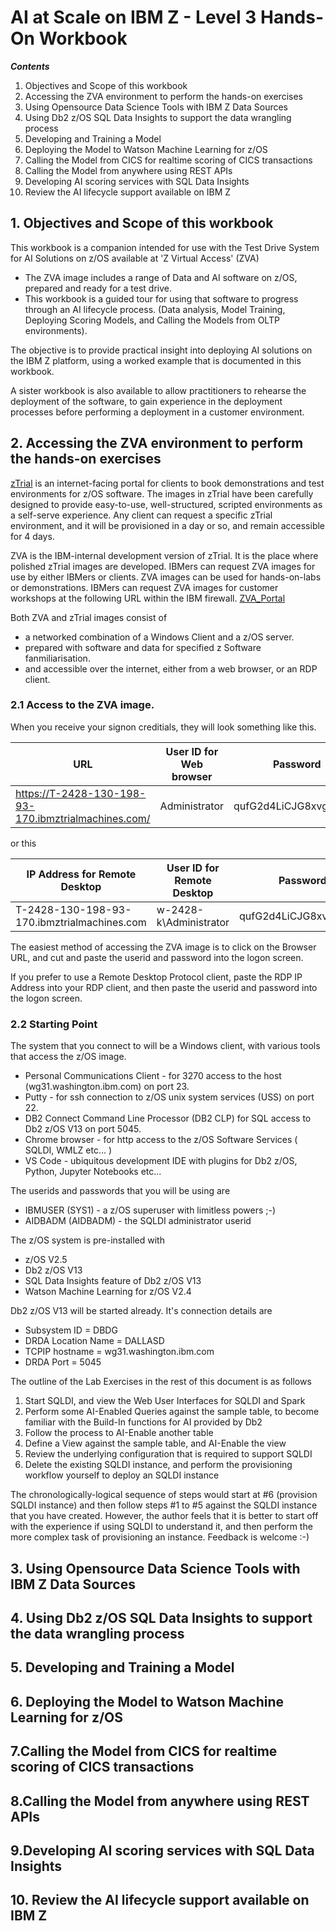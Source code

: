 # AI at Scale on IBM Z - Level 3 Hands-On Workbook

***Contents***

1. Objectives and Scope of this workbook
2. Accessing the ZVA environment to perform the hands-on exercises
3. Using Opensource Data Science Tools with IBM Z Data Sources
4. Using Db2 z/OS SQL Data Insights to support the data wrangling process
5. Developing and Training a Model
6. Deploying the Model to Watson Machine Learning for z/OS
7. Calling the Model from CICS for realtime scoring of CICS transactions
8. Calling the Model from anywhere using REST APIs
9. Developing AI scoring services with SQL Data Insights
10. Review the AI lifecycle support available on IBM Z

## 1. Objectives and Scope of this workbook

This workbook is a companion intended for use with the Test Drive System for AI Solutions on z/OS available at 'Z Virtual Access' (ZVA)

* The ZVA image includes a range of Data and AI software on z/OS, prepared and ready for a test drive.
* This workbook is a guided tour for using that software to progress through an AI lifecycle process. (Data analysis, Model Training, Deploying Scoring Models, and Calling the Models from OLTP environments).

The objective is to provide practical insight into deploying AI solutions on the IBM Z platform, using a worked example that is documented in this workbook.

A sister workbook is also available to allow practitioners to rehearse the deployment of the software, to gain experience in the deployment processes before performing a deployment in a customer environment.

## 2. Accessing the ZVA environment to perform the hands-on exercises

[zTrial](https://www.ibm.com/z/trials) is an internet-facing portal for clients to book demonstrations and test environments for z/OS software. The images in zTrial have been carefully designed to provide easy-to-use, well-structured, scripted environments as a self-serve experience. Any client can request a specific zTrial environment, and it will be provisioned in a day or so, and remain accessible for 4 days.

ZVA is the IBM-internal development version of zTrial. It is the place where polished zTrial images are developed. IBMers can request ZVA images for use by either IBMers or clients. ZVA images can be used for hands-on-labs or demonstrations. IBMers can request ZVA images for customer workshops at the following URL within the IBM firewall. [ZVA_Portal](https://zva.wdc1a.cirrus.ibm.com/)

Both ZVA and zTrial images consist of
- a networked combination of a Windows Client and a z/OS server.
- prepared with software and data for specified z Software fanmiliarisation.
- and accessible over the internet, either from a web browser, or an RDP client.


### 2.1 Access to the ZVA image.

When you receive your signon creditials, they will look something like this.

|URL|User ID for Web browser|Password|
| --- | --- | --- | 	 	 	 
|https://T-2428-130-198-93-170.ibmztrialmachines.com/	|Administrator	|qufG2d4LiCJG8xvg1B7W!|

or this

|IP Address for Remote Desktop|User ID for Remote Desktop|Password|
| --- | --- | --- | 	 	 
|T-2428-130-198-93-170.ibmztrialmachines.com	|w-2428-k\Administrator	|qufG2d4LiCJG8xvg1B7W!|


The easiest method of accessing the ZVA image is to click on the Browser URL, and cut and paste the userid and password into the logon screen.

If you prefer to use a Remote Desktop Protocol client, paste the RDP IP Address into your RDP client, and then paste the userid and password into the logon screen.


### 2.2 Starting Point

The system that you connect to will be a Windows client, with various tools that access the z/OS image.

* Personal Communications Client - for 3270 access to the host (wg31.washington.ibm.com) on port 23.
* Putty - for ssh connection to z/OS unix system services (USS) on port 22.
* DB2 Connect Command Line Processor (DB2 CLP) for SQL access to Db2 z/OS V13 on port 5045.
* Chrome browser - for http access to the z/OS Software Services ( SQLDI, WMLZ etc... )
* VS Code - ubiquitous development IDE with plugins for Db2 z/OS, Python, Jupyter Notebooks etc...

The userids and passwords that you will be using are
* IBMUSER (SYS1) - a z/OS superuser with limitless powers ;-)
* AIDBADM (AIDBADM) - the SQLDI administrator userid

The z/OS system is pre-installed with
* z/OS V2.5
* Db2 z/OS V13 
* SQL Data Insights feature of Db2 z/OS V13
* Watson Machine Learning for z/OS V2.4

Db2 z/OS V13 will be started already. It's connection details are
* Subsystem ID = DBDG
* DRDA Location Name = DALLASD
* TCPIP hostname = wg31.washington.ibm.com
* DRDA Port = 5045

The outline of the Lab Exercises in the rest of this document is as follows 

1. Start SQLDI, and view the Web User Interfaces for SQLDI and Spark
2. Perform some AI-Enabled Queries against the sample table, to become familiar with the Build-In functions for AI provided by Db2
3. Follow the process to AI-Enable another table
4. Define a View against the sample table, and AI-Enable the view
5. Review the underlying configuration that is required to support SQLDI
6. Delete the existing SQLDI instance, and perform the provisioning workflow yourself to deploy an SQLDI instance

The chronologically-logical sequence of steps would start at #6 (provision SQLDI instance) and then follow steps #1 to #5 against the SQLDI instance that you have created. However, the author feels that it is better to start off with the experience if using SQLDI to understand it, and then perform the more complex task of provisioning an instance. Feedback is welcome :-)

## 3. Using Opensource Data Science Tools with IBM Z Data Sources

## 4. Using Db2 z/OS SQL Data Insights to support the data wrangling process

## 5. Developing and Training a Model

## 6. Deploying the Model to Watson Machine Learning for z/OS

## 7.Calling the Model from CICS for realtime scoring of CICS transactions

## 8.Calling the Model from anywhere using REST APIs

## 9.Developing AI scoring services with SQL Data Insights

## 10. Review the AI lifecycle support available on IBM Z



